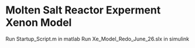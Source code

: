 # Molten Salt Reactor Experment Xenon Model

Run Startup_Script.m in matlab
Run  	Xe_Model_Redo_June_26.slx in simulink

